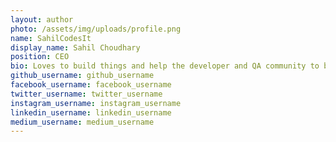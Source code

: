 ```yaml
---
layout: author
photo: /assets/img/uploads/profile.png
name: SahilCodesIt
display_name: Sahil Choudhary
position: CEO
bio: Loves to build things and help the developer and QA community to build amazing things!
github_username: github_username
facebook_username: facebook_username
twitter_username: twitter_username
instagram_username: instagram_username
linkedin_username: linkedin_username
medium_username: medium_username
---
```


